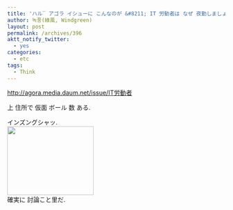 ```yaml
---
title: 'ハル‾ アゴラ イシューに こんなのが &#8211; IT 労動者は なぜ 夜勤しましょうか'
author: 녹풍(綠風, Windgreen)
layout: post
permalink: /archives/396
aktt_notify_twitter:
  - yes
categories:
  - etc
tags:
  - Think
---
```

<a href="http://agora.media.daum.net/issue/IT労動者" target="_blank">http://agora.media.daum.net/issue/IT労動者</a> <div>
  上 住所で 仮面 ボール 数 ある.
</div>

<div>
  インズングシャッ.
</div>

<div>
  <img src="http://dl.dropboxusercontent.com/u/15546257/blog/mytory/old-images/1/cfile8.uf.1742B94E4D4BC8F930E16F.png" class="aligncenter" alt="" height="158" width="199" />
</div>

<div>
  確実に 討論こと里だ.
</div>